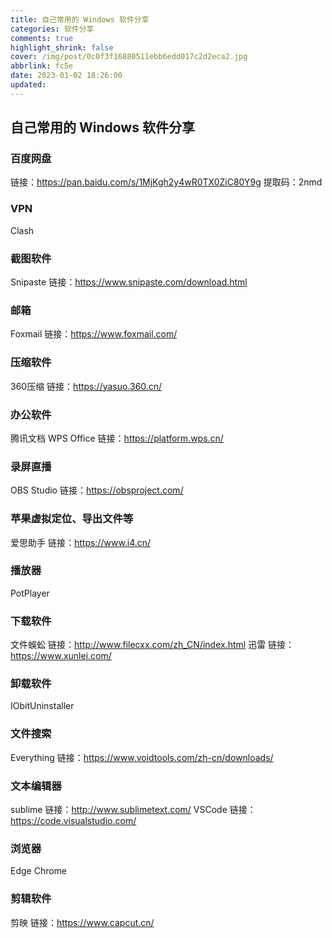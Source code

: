 ```yaml
---
title: 自己常用的 Windows 软件分享
categories: 软件分享
comments: true
highlight_shrink: false
cover: /img/post/0c0f3f16880511ebb6edd017c2d2eca2.jpg
abbrlink: fc5e
date: 2023-01-02 18:26:00
updated:
---
```


## 自己常用的 Windows 软件分享
### 百度网盘
链接：https://pan.baidu.com/s/1MjKgh2y4wR0TX0ZiC80Y9g
提取码：2nmd

### VPN
Clash

### 截图软件
Snipaste
链接：https://www.snipaste.com/download.html

### 邮箱
Foxmail
链接：https://www.foxmail.com/

### 压缩软件
360压缩
链接：https://yasuo.360.cn/

### 办公软件
腾讯文档
WPS Office
链接：https://platform.wps.cn/

### 录屏直播
OBS Studio
链接：https://obsproject.com/

### 苹果虚拟定位、导出文件等
爱思助手
链接：https://www.i4.cn/

### 播放器
PotPlayer

### 下载软件
文件蜈蚣
链接：http://www.filecxx.com/zh_CN/index.html
迅雷
链接：https://www.xunlei.com/

### 卸载软件
IObitUninstaller

### 文件搜索
Everything
链接：https://www.voidtools.com/zh-cn/downloads/

### 文本编辑器
sublime
链接：http://www.sublimetext.com/
VSCode
链接：https://code.visualstudio.com/

### 浏览器
Edge
Chrome

### 剪辑软件
剪映
链接：https://www.capcut.cn/